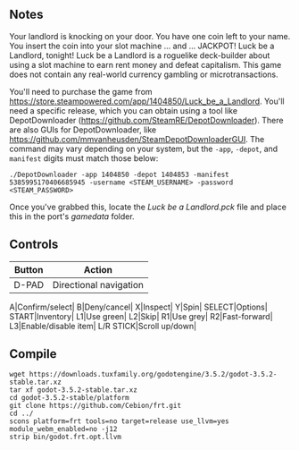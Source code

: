 ## Notes

Your landlord is knocking on your door. You have one coin left to your name. You insert the coin into your slot machine ... and ... JACKPOT! Luck be a Landlord, tonight! Luck be a Landlord is a roguelike deck-builder about using a slot machine to earn rent money and defeat capitalism. This game does not contain any real-world currency gambling or microtransactions.

You'll need to purchase the game from https://store.steampowered.com/app/1404850/Luck_be_a_Landlord. You'll need a specific release, which you can obtain using a tool like DepotDownloader (https://github.com/SteamRE/DepotDownloader). There are also GUIs for DepotDownloader, like https://github.com/mmvanheusden/SteamDepotDownloaderGUI. The command may vary depending on your system, but the `-app`, `-depot`, and `manifest` digits must match those below:

`./DepotDownloader -app 1404850 -depot 1404853 -manifest 5385995170406685945 -username <STEAM_USERNAME> -password <STEAM_PASSWORD>`

Once you've grabbed this, locate the *Luck be a Landlord.pck* file and place this in the port's *gamedata* folder.

## Controls

| Button | Action |
|--|--| 
|D-PAD|Directional navigation|

A|Confirm/select|
B|Deny/cancel|
X|Inspect|
Y|Spin|
SELECT|Options|
START|Inventory|
L1|Use green|
L2|Skip|
R1|Use grey|
R2|Fast-forward|
L3|Enable/disable item|
L/R STICK|Scroll up/down|


## Compile

```shell
wget https://downloads.tuxfamily.org/godotengine/3.5.2/godot-3.5.2-stable.tar.xz  
tar xf godot-3.5.2-stable.tar.xz  
cd godot-3.5.2-stable/platform  
git clone https://github.com/Cebion/frt.git  
cd ../  
scons platform=frt tools=no target=release use_llvm=yes module_webm_enabled=no -j12  
strip bin/godot.frt.opt.llvm
```
